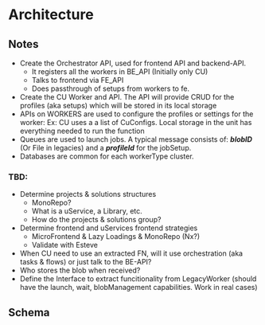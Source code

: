 # Architecture

## Notes

- Create the Orchestrator API, used for frontend API and backend-API.
  - It registers all the workers in BE_API (Initially only CU)
  - Talks to frontend via FE_API
  - Does passthrough of setups from workers to fe.
- Create the CU Worker and API. The API will provide CRUD for the profiles (aka setups) which will be stored in its local storage
- APIs on WORKERS are used to configure the profiles or settings for the worker: Ex: CU uses a a list of CuConfigs. Local storage in the unit has everything needed to run the function
- Queues are used to launch jobs. A typical message consists of: **_blobID_** (Or File in legacies) and a **_profileId_** for the jobSetup.
- Databases are common for each workerType cluster.

### TBD:

- Determine projects & solutions structures
  - MonoRepo?
  - What is a uService, a Library, etc.
  - How do the projects & solutions group?
- Determine frontend and uServices frontend strategies
  - MicroFrontend & Lazy Loadings & MonoRepo (Nx?)
  - Validate with Esteve
- When CU need to use an extracted FN, will it use orchestration (aka tasks & flows) or just talk to the BE-API?
- Who stores the blob when received?
- Define the Interface to extract funcitionality from LegacyWorker (should have the launch, wait, blobManagement capabilities. Work in real cases)

## Schema

<!--@include: ./_architecture_schema.md-->
